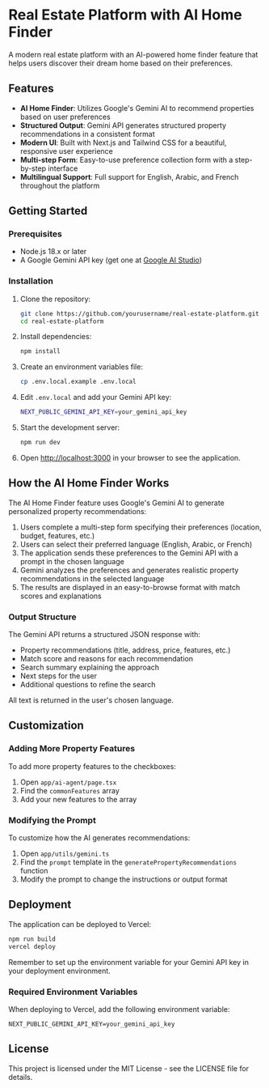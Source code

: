 # Real Estate Platform with AI Home Finder

A modern real estate platform with an AI-powered home finder feature that helps users discover their dream home based on their preferences.

## Features

- **AI Home Finder**: Utilizes Google's Gemini AI to recommend properties based on user preferences
- **Structured Output**: Gemini API generates structured property recommendations in a consistent format
- **Modern UI**: Built with Next.js and Tailwind CSS for a beautiful, responsive user experience
- **Multi-step Form**: Easy-to-use preference collection form with a step-by-step interface
- **Multilingual Support**: Full support for English, Arabic, and French throughout the platform

## Getting Started

### Prerequisites

- Node.js 18.x or later
- A Google Gemini API key (get one at [Google AI Studio](https://makersuite.google.com/))

### Installation

1. Clone the repository:
   ```bash
   git clone https://github.com/yourusername/real-estate-platform.git
   cd real-estate-platform
   ```

2. Install dependencies:
   ```bash
   npm install
   ```

3. Create an environment variables file:
   ```bash
   cp .env.local.example .env.local
   ```

4. Edit `.env.local` and add your Gemini API key:
   ```bash
   NEXT_PUBLIC_GEMINI_API_KEY=your_gemini_api_key
   ```

5. Start the development server:
   ```bash
   npm run dev
   ```

6. Open [http://localhost:3000](http://localhost:3000) in your browser to see the application.

## How the AI Home Finder Works

The AI Home Finder feature uses Google's Gemini AI to generate personalized property recommendations:

1. Users complete a multi-step form specifying their preferences (location, budget, features, etc.)
2. Users can select their preferred language (English, Arabic, or French)
3. The application sends these preferences to the Gemini API with a prompt in the chosen language
4. Gemini analyzes the preferences and generates realistic property recommendations in the selected language
5. The results are displayed in an easy-to-browse format with match scores and explanations

### Output Structure

The Gemini API returns a structured JSON response with:

- Property recommendations (title, address, price, features, etc.)
- Match score and reasons for each recommendation
- Search summary explaining the approach
- Next steps for the user
- Additional questions to refine the search

All text is returned in the user's chosen language.

## Customization

### Adding More Property Features

To add more property features to the checkboxes:

1. Open `app/ai-agent/page.tsx`
2. Find the `commonFeatures` array
3. Add your new features to the array

### Modifying the Prompt

To customize how the AI generates recommendations:

1. Open `app/utils/gemini.ts`
2. Find the `prompt` template in the `generatePropertyRecommendations` function
3. Modify the prompt to change the instructions or output format

## Deployment

The application can be deployed to Vercel:

```bash
npm run build
vercel deploy
```

Remember to set up the environment variable for your Gemini API key in your deployment environment.

### Required Environment Variables

When deploying to Vercel, add the following environment variable:

```
NEXT_PUBLIC_GEMINI_API_KEY=your_gemini_api_key
```

## License

This project is licensed under the MIT License - see the LICENSE file for details. 